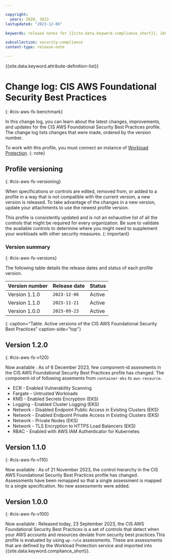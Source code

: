 ```yaml
---

copyright:
  years: 2020, 2023
lastupdated: "2023-12-06"

keywords: release notes for {{site.data.keyword.compliance_short}}, ibm security best practices, profile changes, enhancements, fixes, improvements

subcollection: security-compliance
content-type: release-note

---
```


{{site.data.keyword.attribute-definition-list}}

# Change log: CIS AWS Foundational Security Best Practices
{: #cis-aws-fs-benchmark}

In this change log, you can learn about the latest changes, improvements, and updates for the CIS AWS Foundational Security Best Practices  profile. The change log lists changes that were made, ordered by the version number.


To work with this profile, you must connect an instance of [Workload Protection](/docs/security-compliance?topic=security-compliance-setup-workload-protection).
{: note}


## Profile versioning
{: #cis-aws-fs-versioning}

When specifications or controls are edited, removed from, or added to a profile in a way that is not compatible with the current version, a new version is released. To take advantage of the changes in a new version, update your attachments to use the newest profile version.

This profile is consistently updated and is not an exhaustive list of all the controls that might be required for every organization. Be sure to validate the available controls to determine where you might need to supplement your workloads with other security measures.
{: important}


### Version summary
{: #cis-aws-fs-versions}

The following table details the release dates and status of each profile version.



| Version number | Release date | Status |
|:---------------|:-------------|:-------|
| Version 1.1.0 | `2023-12-06` | Active |
| Version 1.1.0 | `2023-11-21` | Active |
| Version 1.0.0 | `2023-09-23` | Active |
{: caption="Table. Active versions of the CIS AWS Foundational Security Best Practices" caption-side="top"}

## Version 1.2.0
{: #cis-aws-fs-v120}

Now available
:   As of 6 December 2023, few component-id assesments in the CIS AWS Foundational Security Best Practices profile has changed.  The component-id of following assements from `container-eks` to `aws-resource`.

* ECR - Enabled Vulnerability Scanning
* Fargate - Untrusted Workloads
* KMS - Enabled Secrets Encryption (EKS)
* Logging - Enabled Cluster Logging (EKS)
* Network - Disabled Endpoint Public Access in Existing Clusters (EKS)
* Network - Enabled Endpoint Private Access in Existing Clusters (EKS)
* Network - Private Nodes (EKS)
* Network - TLS Encryption to HTTPS Load Balancers (EKS)
* RBAC - Enabled with AWS IAM Authenticator for Kubernetes


## Version 1.1.0
{: #cis-aws-fs-v110}

Now available
:   As of 21 November 2023, the control hierarchy in the CIS AWS Foundational Security Best Practices profile has changed. Assessments have been remapped so that a single assessment is mapped to a single specification. No new assessments were added.


## Version 1.0.0
{: #cis-aws-fs-v100}

Now available
:   Released today, 23 September 2023, the CIS AWS Foundational Security Best Practices is a set of controls that detect when your AWS accounts and resources deviate from security best practices.This profile is evaluated by using `wp-rule` assessments. These are assessments that are defined by the Workload Protection service and imported into {{site.data.keyword.compliance_short}}.
